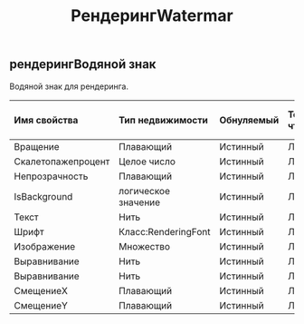 ﻿---
title: РендерингWatermar
second_title: Aspose.Cells Cloud Documen
type: docs
url: /ru/specification/model/renderingwatermark/
description: "Aspose.Cells Спецификация облачной модели: RenderingWatermark. Легко обрабатывайте Excel и другие документы электронных таблиц с помощью таких функций, как открытие, создание, редактирование, разделение, слияние, сравнение и преобразование."
kwords: Excel, Office, электронная таблица, Cloud REST API, RenderingWatermark
weight: 50
---
## **рендерингВодяной знак**

 Водяной знак для рендеринга.

| Имя свойства| Тип недвижимости| Обнуляемый| Только чтение| Значение по умолчанию| Описание|
|:- |:- |:- |:- |:- |:- |
| Вращение| Плавающий| Истинный| ЛОЖЬ|||
| Скалетопажепроцент| Целое число| Истинный| ЛОЖЬ|||
| Непрозрачность| Плавающий| Истинный| ЛОЖЬ|||
|IsBackground| логическое значение| Истинный| ЛОЖЬ|||
| Текст| Нить| Истинный| ЛОЖЬ|||
| Шрифт| Класс:RenderingFont| Истинный| ЛОЖЬ|||
| Изображение|Множество<Byte> | Истинный| ЛОЖЬ|||
| Выравнивание| Нить| Истинный| ЛОЖЬ|||
| Выравнивание| Нить| Истинный| ЛОЖЬ|||
| СмещениеX| Плавающий| Истинный| ЛОЖЬ|||
| СмещениеY| Плавающий| Истинный| ЛОЖЬ|||

